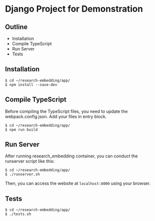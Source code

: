 # Django Project for Demonstration

## Outline
  - Installation
  - Compile TypeScript
  - Run Server
  - Tests

## Installation
```
$ cd ~/research-embedding/app/
$ npm install --save-dev
```

## Compile TypeScript
Before compiling the TypeScript files, you need to update the webpack.config.json. Add your files in entry block.

```
$ cd ~/research-embedding/app/
$ npm run build
```


## Run Server
After running research_embedding container, you can conduct the runserver script like this:
```
$ cd ~/research-embedding/app/
$ ./runserver.sh
```
Then, you can access the website at `localhost:8000` using your browser.

## Tests
```
$ cd ~/research-embedding/app/
$ ./tests.sh
```
